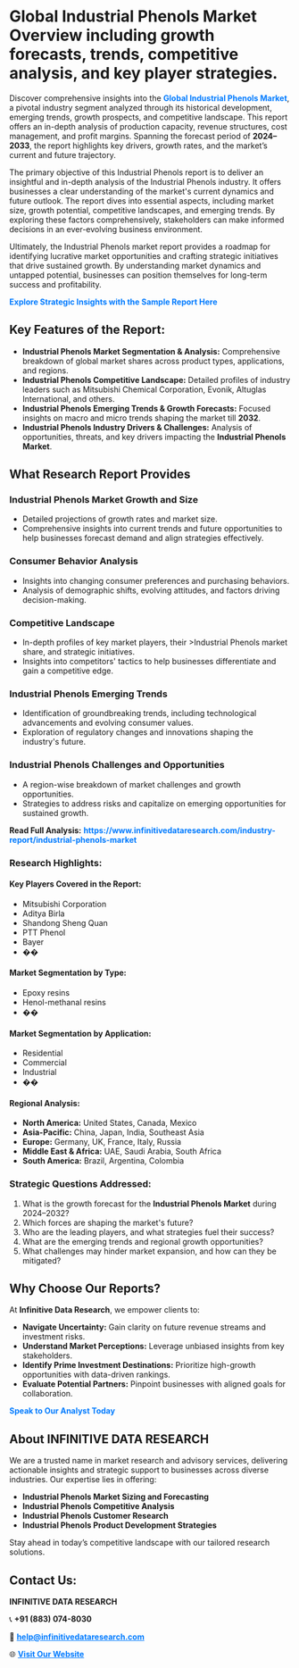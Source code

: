<h1>Global Industrial Phenols Market Overview including growth forecasts, trends, competitive analysis, and key player strategies.</h1>
<p>
Discover comprehensive insights into the 
<a href="https://www.infinitivedataresearch.com/industry-report/industrial-phenols-market" rel="dofollow" style="color: #007BFF; text-decoration: none;"><strong>Global Industrial Phenols Market</strong></a>, a pivotal industry segment analyzed through its historical development, emerging trends, growth prospects, and competitive landscape. This report offers an in-depth analysis of production capacity, revenue structures, cost management, and profit margins. Spanning the forecast period of <strong>2024–2033</strong>, the report highlights key drivers, growth rates, and the market’s current and future trajectory.
</p>
<p>
The primary objective of this Industrial Phenols report is to deliver an insightful and in-depth analysis of the Industrial Phenols industry. It offers businesses a clear understanding of the market's current dynamics and future outlook. The report dives into essential aspects, including market size, growth potential, competitive landscapes, and emerging trends. By exploring these factors comprehensively, stakeholders can make informed decisions in an ever-evolving business environment.
</p>
<p>
Ultimately, the Industrial Phenols market report provides a roadmap for identifying lucrative market opportunities and crafting strategic initiatives that drive sustained growth. By understanding market dynamics and untapped potential, businesses can position themselves for long-term success and profitability.
</p>
<p>
<a href="https://www.infinitivedataresearch.com/request-sample/reportId=109963" style="color: #007BFF; text-decoration: none;"><strong>Explore Strategic Insights with the Sample Report Here</strong></a>
</p>

<h2>Key Features of the Report:</h2>
<ul>
<li><strong>Industrial Phenols Market Segmentation & Analysis:</strong> Comprehensive breakdown of global market shares across product types, applications, and regions.</li>
<li><strong>Industrial Phenols Competitive Landscape:</strong> Detailed profiles of industry leaders such as Mitsubishi Chemical Corporation, Evonik, Altuglas International, and others.</li>
<li><strong>Industrial Phenols Emerging Trends & Growth Forecasts:</strong> Focused insights on macro and micro trends shaping the market till <strong>2032</strong>.</li>
<li><strong>Industrial Phenols Industry Drivers & Challenges:</strong> Analysis of opportunities, threats, and key drivers impacting the <strong>Industrial Phenols Market</strong>.</li>
</ul>

<h2>What Research Report Provides</h2>
<h3>Industrial Phenols Market Growth and Size</h3>
<ul>
<li>Detailed projections of growth rates and market size.</li>
<li>Comprehensive insights into current trends and future opportunities to help businesses forecast demand and align strategies effectively.</li>
</ul>

<h3>Consumer Behavior Analysis</h3>
<ul>
<li>Insights into changing consumer preferences and purchasing behaviors.</li>
<li>Analysis of demographic shifts, evolving attitudes, and factors driving decision-making.</li>
</ul>

<h3>Competitive Landscape</h3>
<ul>
<li>In-depth profiles of key market players, their >Industrial Phenols market share, and strategic initiatives.</li>
<li>Insights into competitors' tactics to help businesses differentiate and gain a competitive edge.</li>
</ul>

<h3>Industrial Phenols Emerging Trends</h3>
<ul>
<li>Identification of groundbreaking trends, including technological advancements and evolving consumer values.</li>
<li>Exploration of regulatory changes and innovations shaping the industry's future.</li>
</ul>

<h3>Industrial Phenols Challenges and Opportunities</h3>
<ul>
<li>A region-wise breakdown of market challenges and growth opportunities.</li>
<li>Strategies to address risks and capitalize on emerging opportunities for sustained growth.</li>
</ul>
<p><strong>Read Full Analysis:</strong> <a href="https://www.infinitivedataresearch.com/industry-report/industrial-phenols-market" rel="dofollow" style="color: #007BFF; text-decoration: none;"><strong>https://www.infinitivedataresearch.com/industry-report/industrial-phenols-market</strong></a></p>
<h3>Research Highlights:</h3>
<h4>Key Players Covered in the Report:</h4>
<ul><li>Mitsubishi Corporation</li><li>Aditya Birla</li><li>Shandong Sheng Quan</li><li>PTT Phenol</li><li>Bayer</li><li>��</li></ul>
<h4>Market Segmentation by Type:</h4>
<ul><li>Epoxy resins</li><li>Henol-methanal resins</li><li>��</li></ul>
<h4>Market Segmentation by Application:</h4>
<ul><li>Residential</li><li>Commercial</li><li>Industrial</li><li>��</li></ul>

<h4>Regional Analysis:</h4>
<ul>
<li><strong>North America:</strong> United States, Canada, Mexico</li>
<li><strong>Asia-Pacific:</strong> China, Japan, India, Southeast Asia</li>
<li><strong>Europe:</strong> Germany, UK, France, Italy, Russia</li>
<li><strong>Middle East & Africa:</strong> UAE, Saudi Arabia, South Africa</li>
<li><strong>South America:</strong> Brazil, Argentina, Colombia</li>
</ul>

<h3>Strategic Questions Addressed:</h3>
<ol>
<li>What is the growth forecast for the <strong>Industrial Phenols Market</strong> during 2024–2032?</li>
<li>Which forces are shaping the market's future?</li>
<li>Who are the leading players, and what strategies fuel their success?</li>
<li>What are the emerging trends and regional growth opportunities?</li>
<li>What challenges may hinder market expansion, and how can they be mitigated?</li>
</ol>

<h2>Why Choose Our Reports?</h2>
<p>At <strong>Infinitive Data Research</strong>, we empower clients to:</p>
<ul>
<li><strong>Navigate Uncertainty:</strong> Gain clarity on future revenue streams and investment risks.</li>
<li><strong>Understand Market Perceptions:</strong> Leverage unbiased insights from key stakeholders.</li>
<li><strong>Identify Prime Investment Destinations:</strong> Prioritize high-growth opportunities with data-driven rankings.</li>
<li><strong>Evaluate Potential Partners:</strong> Pinpoint businesses with aligned goals for collaboration.</li>
</ul>
<p><a href="https://www.infinitivedataresearch.com/industry-report/industrial-phenols-market" rel="dofollow" style="color: #007BFF; text-decoration: none;"><strong>Speak to Our Analyst Today</strong></a></p>

<h2>About INFINITIVE DATA RESEARCH</h2>
<p>We are a trusted name in market research and advisory services, delivering actionable insights and strategic support to businesses across diverse industries. Our expertise lies in offering:</p>
<ul>
<li><strong>Industrial Phenols Market Sizing and Forecasting</strong></li>
<li><strong>Industrial Phenols Competitive Analysis</strong></li>
<li><strong>Industrial Phenols Customer Research</strong></li>
<li><strong>Industrial Phenols Product Development Strategies</strong></li>
</ul>
<p>Stay ahead in today’s competitive landscape with our tailored research solutions.</p>

<h2>Contact Us:</h2>
<p><strong>INFINITIVE DATA RESEARCH</strong></p>
<p>📞 <strong>+91 (883) 074-8030</strong></p>
<p>📧 <strong><a href="mailto:help@infinitivedataresearch.com" style="color: #007BFF;">help@infinitivedataresearch.com</a></strong></p>
<p>🌐 <strong><a href="https://www.infinitivedataresearch.com" rel="dofollow" style="color: #007BFF;">Visit Our Website</a></strong></p>